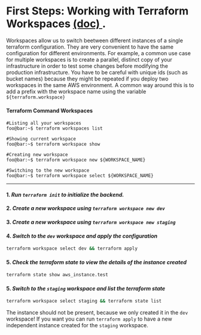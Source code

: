 # First Steps: Working with Terraform Workspaces <a href="https://www.terraform.io/docs/state/workspaces.html">(doc) </a>.

Workspaces allow us to switch beetween different instances of a single terraform configuration. They are very convenient to have the same configuration for different environments.
For example, a common use case for multiple workspaces is to create a parallel, distinct copy of your infrastructure in order to test some changes before modifying the production infrastructure. You have to be careful with unique ids (such as bucket names) because they might be repeated if you deploy two workspaces in the same AWS environment. A common way around this is to add a prefix with the workspace name using the variable `${terraform.workspace}`

#### Terraform Command Workspaces
```console
#Listing all your workspaces
foo@bar:~$ terraform workspaces list

#Showing current workspace
foo@bar:~$ terraform workspace show

#Creating new workspace
foo@bar:~$ terraform workspace new ${WORKSPACE_NAME}

#Switching to the new workspace
foo@bar:~$ terraform workspace select ${WORKSPACE_NAME}
```

---

#### 1. *Run `terraform init` to initialize the backend.*

#### 2. *Create a new workspace using `terraform workspace new dev`*

#### 3. *Create a new workspace using `terraform workspace new staging`*
  
#### 4. *Switch to the `dev` workspace and apply the configuration*
```bash
terraform workspace select dev && terraform apply
```

#### 5. *Check the terraform state to view the details of the instance created*
```bash
terraform state show aws_instance.test
```

#### 5. *Switch to the `staging` workspace and list the terraform state*
```bash
terraform workspace select staging && terraform state list
```

The instance should not be present, because we only created it in the `dev` workspace!
If you want you can run `terraform apply` to have a new independent instance created for the `staging` workspace.
